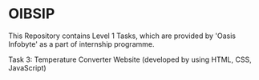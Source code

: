 # OIBSIP
This Repository contains Level 1 Tasks, which are provided by 'Oasis Infobyte' as a part of internship programme. 

Task 3: Temperature Converter Website (developed by using HTML, CSS, JavaScript) 

